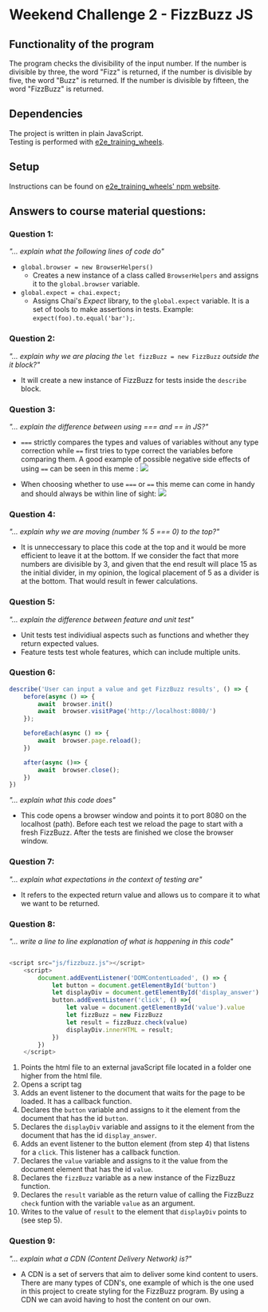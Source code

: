 Weekend Challenge 2 - FizzBuzz JS
=================================


## Functionality of the program
The program checks the divisibility of the input number. If the number is divisible by three, the word "Fizz" is returned, if the number is divisible by five, the word "Buzz" is returned. If the number is divisible by fifteen, the word "FizzBuzz" is returned.

## Dependencies
The project is written in plain JavaScript.  
Testing is performed with [e2e_training_wheels](https://www.npmjs.com/package/e2e_training_wheels).

## Setup
Instructions can be found on [e2e_training_wheels' npm website](https://www.npmjs.com/package/e2e_training_wheels#installation).


## Answers to course material questions:

### Question 1: 
_"... explain what the following lines of code do"_
* `global.browser = new BrowserHelpers()` 
  * Creates a new instance of a class called `BrowserHelpers` and assigns it to the `global.browser` variable.
* `global.expect = chai.expect;`
  * Assigns Chai's _Expect_ library, to the `global.expect` variable. It is a set of tools to make assertions in tests. Example: `expect(foo).to.equal('bar');`.

### Question 2:
_"... explain why we are placing the_ `let fizzBuzz = new FizzBuzz` _outside the it block?"_
* It will create a new instance of FizzBuzz for tests inside the `describe` block. 

### Question 3:  
_"... explain the difference between using === and == in JS?"_
* `===` strictly compares the types and values of variables without any type correction while `==` first tries to type correct the variables before comparing them. A good example of possible negative side effects of using `==` can be seen in this meme : 
![](https://www.freecodecamp.org/news/content/images/2019/07/best-js-meme-to-date-2.png)

* When choosing whether to use `===` or `==` this meme can come in handy and should always be within line of sight: ![](https://www.freecodecamp.org/news/content/images/2019/07/just-use-triple-equals.jpeg)

  
### Question 4: 
_"... explain why we are moving (number % 5 === 0) to the top?"_
* It is unneccessary to place this code at the top and it would be more efficient to leave it at the bottom. If we consider the fact that more numbers are divisible by 3, and given that the end result will place 15 as the initial divider, in my opinion, the logical placement of 5 as a divider is at the bottom. That would result in fewer calculations. 

### Question 5: 
_"... explain the difference between feature and unit test"_
* Unit tests test individiual aspects such as functions and whether they return expected values. 
* Feature tests test whole features, which can include multiple units.

### Question 6: 
```javaScript 
describe('User can input a value and get FizzBuzz results', () => {
    before(async () => {
        await  browser.init()
        await  browser.visitPage('http://localhost:8080/')
    });

    beforeEach(async () => {
        await  browser.page.reload();
    })

    after(async ()=> {
        await  browser.close();
    })
})
```
_"... explain what this code does"_
* This code opens a browser window and points it to port 8080 on the localhost (path). Before each test we reload the page to start with a fresh FizzBuzz. After the tests are finished we close the browser window. 

### Question 7: 
_"... explain what expectations in the context of testing are"_
* It refers to the expected return value and allows us to compare it to what we want to be returned. 

### Question 8: 
_"... write a line to line explanation of what is happening in this code"_

```javaScript 

<script src="js/fizzbuzz.js"></script>
    <script>
        document.addEventListener('DOMContentLoaded', () => {
            let button = document.getElementById('button')
            let displayDiv = document.getElementById('display_answer')
            button.addEventListener('click', () =>{
                let value = document.getElementById('value').value
                let fizzBuzz = new FizzBuzz
                let result = fizzBuzz.check(value)
                displayDiv.innerHTML = result;
            })
        })
    </script>
```
1. Points the html file to an external javaScript file located in a folder one higher from the html file. 
2. Opens a script tag
3. Adds an event listener to the document that waits for the page to be loaded. It has a callback function.
4. Declares the `button` variable and assigns to it the element from the document that has the id `button`. 
5. Declares the `displayDiv` variable and assigns to it the element from the document that has the id `display_answer`. 
6. Adds an event listener to the button element (from step 4) that listens for a `click`. This listener has a callback function. 
7. Declares the `value` variable and assigns to it the value from the document element that has the id `value`. 
8. Declares the `fizzBuzz` variable as a new instance of the FizzBuzz function.
9. Declares the `result` variable as the return value of calling the FizzBuzz `check` funtion with the variable `value` as an argument. 
10. Writes to the value of `result` to the element that `displayDiv` points to (see step 5). 



### Question 9: 
_"... explain what a CDN (Content Delivery Network) is?"_
* A CDN is a set of servers that aim to deliver some kind content to users. There are many types of CDN's, one example of which is the one used in this project to create styling for the FizzBuzz program. By using a CDN we can avoid having to host the content on our own. 


